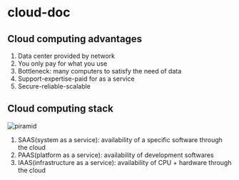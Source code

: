 # cloud-doc
## Cloud computing advantages

1. Data center provided by network
2. You only pay for what you use
3. Bottleneck: many computers to satisfy the need of data
4. Support-expertise-paid for as a service
5. Secure-reliable-scalable
 
## Cloud computing stack

![piramid](https://cloud.githubusercontent.com/assets/15031033/10582331/9a4ad272-7687-11e5-9850-89a914466cbc.png)
1. SAAS(system as a service): availability of a specific software through the cloud
2. PAAS(platform as a service): availability of development softwares
3. IAAS(infrastructure as a service): availability of CPU + hardware through the cloud
